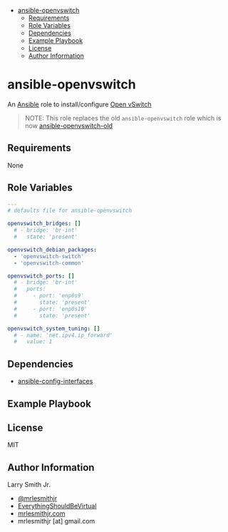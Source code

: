 <!-- START doctoc generated TOC please keep comment here to allow auto update -->
<!-- DON'T EDIT THIS SECTION, INSTEAD RE-RUN doctoc TO UPDATE -->
<!-- DON'T EDIT THIS SECTION, INSTEAD RE-RUN doctoc TO UPDATE -->

- [ansible-openvswitch](#ansible-openvswitch)
  - [Requirements](#requirements)
  - [Role Variables](#role-variables)
  - [Dependencies](#dependencies)
  - [Example Playbook](#example-playbook)
  - [License](#license)
  - [Author Information](#author-information)

<!-- END doctoc generated TOC please keep comment here to allow auto update -->

# ansible-openvswitch

An [Ansible](https://www.ansible.com) role to install/configure [Open vSwitch](http://openvswitch.org/)

> NOTE: This role replaces the old `ansible-openvswitch` role which is now
> [ansible-openvswitch-old](https://github.com/mrlesmithjr/ansible-openvswitch-old)

## Requirements

None

## Role Variables

```yaml
---
# defaults file for ansible-openvswitch

openvswitch_bridges: []
  # - bridge: 'br-int'
  #   state: 'present'

openvswitch_debian_packages:
  - 'openvswitch-switch'
  - 'openvswitch-common'

openvswitch_ports: []
  # - bridge: 'br-int'
  #   ports:
  #     - port: 'enp0s9'
  #       state: 'present'
  #     - port: 'enp0s10'
  #       state: 'present'

openvswitch_system_tuning: []
  # - name: 'net.ipv4.ip_forward'
  #   value: 1
```

## Dependencies

-   [ansible-config-interfaces](https://github.com/mrlesmithjr/ansible-config-interfaces)

## Example Playbook

## License

MIT

## Author Information

Larry Smith Jr.

-   [@mrlesmithjr](https://www.twitter.com/mrlesmithjr)
-   [EverythingShouldBeVirtual](http://www.everythingshouldbevirtual.com)
-   [mrlesmithjr.com](http://mrlesmithjr.com)
-   mrlesmithjr [at] gmail.com
